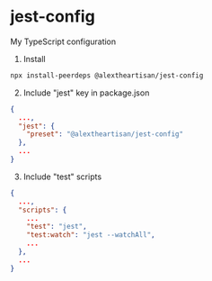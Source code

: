 # jest-config

My TypeScript configuration

1. Install

```bash
npx install-peerdeps @alextheartisan/jest-config
```

2. Include "jest" key in package.json

```json
{
  ...,
  "jest": {
    "preset": "@alextheartisan/jest-config"
  },
  ...
}
```

3. Include "test" scripts

```json
{
  ...,
  "scripts": {
    ...
    "test": "jest",
    "test:watch": "jest --watchAll",
    ...
  },
  ...
}
```
